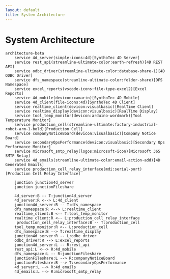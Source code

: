 ```yaml
---
layout: default
title: System Architecture
---
```

# System Architecture
```mermaid
architecture-beta
    service 4d_server(simple-icons:4d)[SynthoTec 4D Server]
    service rest_api(streamline-ultimate-color:earth-refresh)[4D REST API]
    service odbc_driver(streamline-ultimate-color:database-share-1)[4D ODBC Driver]
    service dfs_namespace(streamline-ultimate-color:folder-share)[DFS Namespace]
    service excel_reports(vscode-icons:file-type-excel2)[Excel Reports]
    service 4d_mobile(devicon:xamarin)[SynthoTec 4D Mobile]
    service 4d_client(file-icons:4d)[SynthoTec 4D Client]
    service realtime_client(devicon:visualbasic)[RealTime Client]
    service realtime_display(devicon:visualbasic)[RealTime Display]
    service tool_temp_monitor(devicon:arduino-wordmark)[Tool Temperature Monitor]
    service production_cell(streamline-ultimate:factory-industrial-robot-arm-1-bold)[Production Cell]
    service companyNoticeBoard(devicon:visualbasic)[Company Notice Board]
    service secondaryOpsPerformance(devicon:visualbasic)[Secondary Ops Performance Monitor]
    service microsoft_smtp_relay(logos:microsoft-icon)[Microsoft 365 SMTP Relay]
    service 4d_emails(streamline-ultimate-color:email-action-add)[4D Generated Emails]
    service production_cell_relay_interface(mdi:serial-port)[Production Cell Relay Interface]

    junction junction4d_server
    junction junctionFileshare

    4d_server:B -- T:junction4d_server
    4d_server:R <--> L:4d_client
    junction4d_server:B -- T:dfs_namespace
    dfs_namespace:R <--> L:realtime_client
    realtime_client:B <-- T:tool_temp_monitor
    realtime_client:R <-- L:production_cell_relay_interface
     production_cell_relay_interface:B -- T:production_cell
    tool_temp_monitor:R <-- L:production_cell
    dfs_namespace:B --> T:realtime_display
    junction4d_server:R -- L:odbc_driver
    odbc_driver:R --> L:excel_reports
    junction4d_server:L -- R:rest_api
    rest_api:L <--> R:4d_mobile
    dfs_namespace:L -- R:junctionFileshare
    junctionFileshare:L --> R:companyNoticeBoard
    junctionFileshare:B --> T:secondaryOpsPerformance
    4d_server:L --> R:4d_emails
    4d_emails:L --> R:microsoft_smtp_relay
```

<script type="module">    
    import mermaid from 'https://cdn.jsdelivr.net/npm/mermaid@11.8.1/dist/mermaid.esm.min.mjs';
    mermaid.registerIconPacks([
        {
            name: 'mdi',
            loader: () =>
            fetch('https://unpkg.com/@iconify-json/mdi@1/icons.json').then((res) => res.json()),
        },
        {
            name: 'logos',
            loader: () =>
            fetch('https://unpkg.com/@iconify-json/logos@1/icons.json').then((res) => res.json()),
        },
        {
            name: 'vscode-icons',
            loader: () =>
            fetch('https://unpkg.com/@iconify-json/vscode-icons@1/icons.json').then((res) => res.json()),
        },
        {
            name: 'simple-icons',
            loader: () =>
            fetch('https://unpkg.com/@iconify-json/simple-icons@1/icons.json').then((res) => res.json()),
        },
        {
            name: 'devicon',
            loader: () =>
            fetch('https://unpkg.com/@iconify-json/devicon@1/icons.json').then((res) => res.json()),
        },
        {
            name: 'streamline-ultimate-color',
            loader: () =>
            fetch('https://unpkg.com/@iconify-json/streamline-ultimate-color@1/icons.json').then((res) => res.json()),
        },    
        {
            name: 'file-icons',
            loader: () =>
            fetch('https://unpkg.com/@iconify-json/file-icons@1/icons.json').then((res) => res.json()),
        },                
        {
            name: 'streamline-ultimate',
            loader: () =>
            fetch('https://unpkg.com/@iconify-json/streamline-ultimate@1/icons.json').then((res) => res.json()),
        },
    ]);
</script>